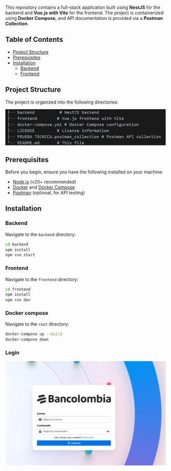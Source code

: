This repository contains a full-stack application built using **NestJS** for the backend and **Vue.js with Vite** for the frontend. The project is containerized using **Docker Compose**, and API documentation is provided via a **Postman Collection**.

## Table of Contents

- [Project Structure](#project-structure)
- [Prerequisites](#prerequisites)
- [Installation](#installation)
  - [Backend](#backend)
  - [Frontend](#frontend)

## Project Structure

The project is organized into the following directories:

![](./readme-image.png)

## Prerequisites

Before you begin, ensure you have the following installed on your machine:

- [Node.js](https://nodejs.org/ ) (v20+ recommended)
- [Docker](https://www.docker.com/ ) and [Docker Compose](https://docs.docker.com/compose/ )
- [Postman](https://www.postman.com/ ) (optional, for API testing)

## Installation

### Backend

Navigate to the `backend` directory:
   ```bash
   cd backend
   npm install
   npm run start
  ```

### Frontend

Navigate to the `frontend` directory:
   ```bash
   cd frontend
   npm install
   npm run dev
  ```

### Docker compose

Navigate to the `root` directory:
   ```bash
   docker-compose up --build
   docker-compose down
  ```

### Login

![](./login-readme.png)